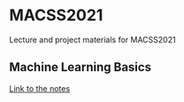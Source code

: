 # MACSS2021
Lecture and project materials for MACSS2021

## Machine Learning Basics
[Link to the notes](https://www.fis.unam.mx/~javazquez/MACSS2021.html)